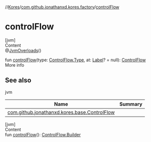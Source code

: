 //[Kores](../index.md)/[com.github.jonathanxd.kores.factory](index.md)/[controlFlow](control-flow.md)



# controlFlow  
[jvm]  
Content  
@[JvmOverloads](https://kotlinlang.org/api/latest/jvm/stdlib/kotlin.jvm/-jvm-overloads/index.html)()  
  
fun [controlFlow](control-flow.md)(type: [ControlFlow.Type](../com.github.jonathanxd.kores.base/-control-flow/-type/index.md), at: [Label](../com.github.jonathanxd.kores.base/-label/index.md)? = null): [ControlFlow](../com.github.jonathanxd.kores.base/-control-flow/index.md)  
More info  


## See also  
  
jvm  
  
|  Name|  Summary| 
|---|---|
| <a name="com.github.jonathanxd.kores.factory//controlFlow/#com.github.jonathanxd.kores.base.ControlFlow.Type#com.github.jonathanxd.kores.base.Label?/PointingToDeclaration/"></a>[com.github.jonathanxd.kores.base.ControlFlow](../com.github.jonathanxd.kores.base/-control-flow/index.md)| <a name="com.github.jonathanxd.kores.factory//controlFlow/#com.github.jonathanxd.kores.base.ControlFlow.Type#com.github.jonathanxd.kores.base.Label?/PointingToDeclaration/"></a>
  
  


[jvm]  
Content  
fun [controlFlow](control-flow.md)(): [ControlFlow.Builder](../com.github.jonathanxd.kores.base/-control-flow/-builder/index.md)  



